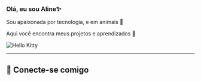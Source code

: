 ### Olá, eu sou Aline✨
Sou apaixonada por tecnologia, e em animais 🐾


Aqui você encontra meus projetos e aprendizados 🚀

![Hello Kitty](https://i.imgur.com/7JmyAil.gif)

----

## 🌸 Conecte-se comigo
